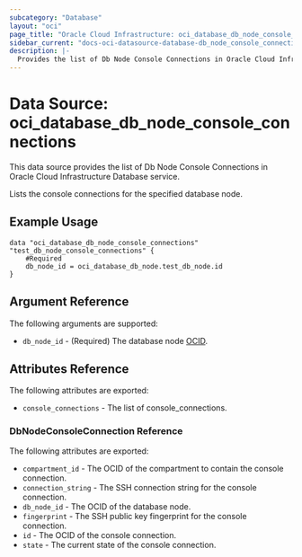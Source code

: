 ```yaml
---
subcategory: "Database"
layout: "oci"
page_title: "Oracle Cloud Infrastructure: oci_database_db_node_console_connections"
sidebar_current: "docs-oci-datasource-database-db_node_console_connections"
description: |-
  Provides the list of Db Node Console Connections in Oracle Cloud Infrastructure Database service
---
```


# Data Source: oci_database_db_node_console_connections
This data source provides the list of Db Node Console Connections in Oracle Cloud Infrastructure Database service.

Lists the console connections for the specified database node.


## Example Usage

```hcl
data "oci_database_db_node_console_connections" "test_db_node_console_connections" {
	#Required
	db_node_id = oci_database_db_node.test_db_node.id
}
```

## Argument Reference

The following arguments are supported:

* `db_node_id` - (Required) The database node [OCID](https://docs.cloud.oracle.com/iaas/Content/General/Concepts/identifiers.htm).


## Attributes Reference

The following attributes are exported:

* `console_connections` - The list of console_connections.

### DbNodeConsoleConnection Reference

The following attributes are exported:

* `compartment_id` - The OCID of the compartment to contain the console connection.
* `connection_string` - The SSH connection string for the console connection.
* `db_node_id` - The OCID of the database node.
* `fingerprint` - The SSH public key fingerprint for the console connection.
* `id` - The OCID of the console connection.
* `state` - The current state of the console connection.

